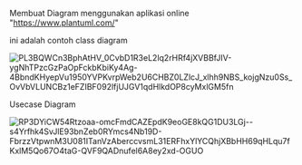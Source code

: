 Membuat Diagram menggunakan aplikasi online  "https://www.plantuml.com/"

ini adalah contoh class diagram

![PL3BQWCn3BphAtHV_0CvbD1R3eL2lq2rHRf4jXVBBfJIV-ygNhTPzcGzPaOpFckbKbiKy4Ag-4BbndKHyepVu1950YVPKvrpWeb2U6CHBZ0LZlcJ_xlhh9NBS_kojgNzu0Ss_OvVbVLUNCBz1eFZIBF092lfjUJGV1qdHlkdOP8cyMxlGM5fn](https://github.com/user-attachments/assets/ce67c00d-641b-44a7-a79b-ddfaa323625b)

Usecase Diagram 

![RP3DYiCW54Rtzoaa-omcFmdCAZEpdK9eoGE8kQG1DU3LGj--s4Yrfhk4SvJlE93bnZeb0RYmcs4Nb19D-FbrzzVtpwnM3U081ITanVzAberccvsmL31ERFhxYlYCQhjXBbHH69qHLqu7fKxlM5Qo67O4taG-QVF9QADnufel6A8ey2xd-OGUO](https://github.com/user-attachments/assets/6cd1ad72-3aa2-4a06-84d4-985344cb6db6)
